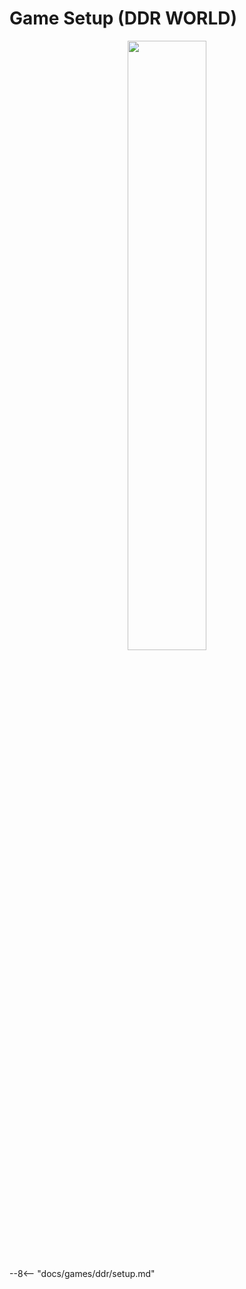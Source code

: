 # Game Setup (DDR WORLD)
<div style="text-align: center;">
    <img src="/img/ddr/world.png" width="50%">
</div>

--8<-- "docs/games/ddr/setup.md"